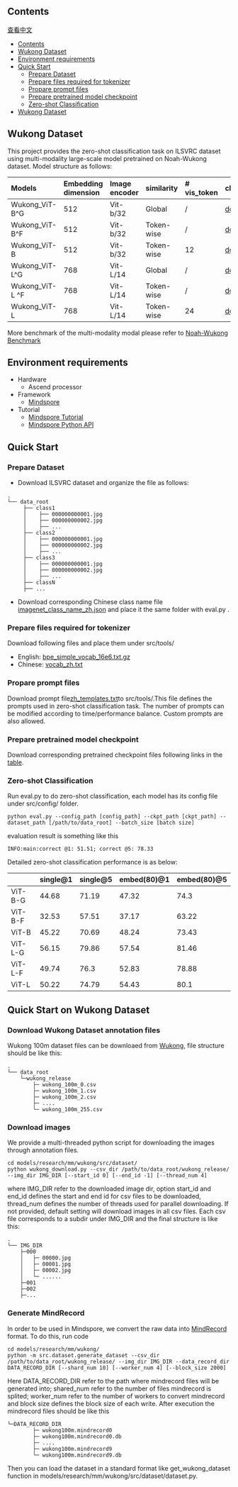 ## Contents

[查看中文](./README_CN.md)

- [Contents](#contents)
- [Wukong Dataset](#wukong-dataset)
- [Environment requirements](#environment-requirements)
- [Quick Start](#quick-start)
    - [Prepare Dataset](#prepare-dataset)
    - [Prepare files required for tokenizer](#prepare-files-required-for-tokenizer)
    - [Propare prompt files](#propare-prompt-files)
    - [Prepare pretrained model checkpoint](#prepare-pretrained-model-checkpoint)
    - [Zero-shot Classification](#zero-shot-classification)
- [Wukong Dataset](#quick-start-on-wukong-dataset)

## Wukong Dataset

This project provides the zero-shot classification task on ILSVRC dataset using multi-modality large-scale model pretrained on Noah-Wukong dataset. Model structure as follows:

|Models|Embedding dimension|Image encoder|similarity|# vis_token|checkpoints|
|:----|:----|:----|:----|:----|:----|
|Wukong_ViT-B^G|512|Vit-b/32|Global|/|[download](https://drive.google.com/file/d/1kDCF3rsd7Ckioag0Nzmiu2ZKVTAk7gej/view?usp=sharing)|
|Wukong_ViT-B^F|512|Vit-b/32|Token-wise|/|[download](https://drive.google.com/file/d/1xXaZ7K1E9RbboiUJCeB0kdjRaa3KJUM1/view?usp=sharing)|
|Wukong_ViT-B|512|Vit-b/32|Token-wise|12|[download](https://drive.google.com/file/d/17szMVtb_Ea1YSXgpV_bLH175I_2slOeo/view?usp=sharing)|
|Wukong_ViT-L^G|768|Vit-L/14|Global|/|[download](https://drive.google.com/file/d/1vouG2jtOvHAPlKRiWC5XMJBEPvY6F2tv/view?usp=sharing)|
|Wukong_ViT-L ^F|768|Vit-L/14|Token-wise|/|[download](https://drive.google.com/file/d/1Wbf6EbLc38c5qMDHyVcX7gTjFB-wtIfa/view?usp=sharing)|
|Wukong_ViT-L|768|Vit-L/14|Token-wise|24|[download](https://drive.google.com/file/d/1Wbf6EbLc38c5qMDHyVcX7gTjFB-wtIfa/view?usp=sharing)|

More benchmark of the multi-modality modal please refer to [Noah-Wukong Benchmark](https://wukong-dataset.github.io/wukong-dataset/benchmark.html)

## Environment requirements

- Hardware
    - Ascend processor
- Framework
    - [Mindspore](https://www.mindspore.cn/ "Mindspore")
- Tutorial
    - [Mindspore Tutorial](https://www.mindspore.cn/tutorials/zh-CN/r1.8/index.html)
    - [Mindspore Python API](https://www.mindspore.cn/docs/zh-CN/r1.8/index.html)

## Quick Start

### Prepare Dataset

- Download ILSVRC dataset and organize the file as follows:

```text
.
└── data_root
     ├── class1
     │    ├── 000000000001.jpg
     │    ├── 000000000002.jpg
     │    ├── ...
     ├── class2
     │    ├── 000000000001.jpg
     │    ├── 000000000002.jpg
     │    ├── ...
     ├── class3
     │    ├── 000000000001.jpg
     │    ├── 000000000002.jpg
     │    ├── ...
     ├── classN
     ├── ...
```

- Download corresponding Chinese class name file [imagenet_class_name_zh.json](https://drive.google.com/file/d/1LL0GygtD-ob19EwRuSTfm43ZuFqqy4Q_/view?usp=sharing) and place it the same folder with eval.py .

### Prepare files required for tokenizer

Download following files and place them under src/tools/

- English: [bpe_simple_vocab_16e6.txt.gz](https://drive.google.com/file/d/1SCrD7wewUhxljCggEQxQr1khCfT6mGnj/view?usp=sharing)
- Chinese: [vocab_zh.txt](https://drive.google.com/file/d/1jmbTqpnef3czYWMK2QXYm_i79FpV1bxl/view?usp=sharing)

### Propare prompt files

Download prompt file[zh_templates.txt](https://drive.google.com/file/d/1Zky3V9LYRGBaAZzGEuTNAINYHLVPn8bd/view?usp=sharing)to src/tools/.This file defines the prompts used in zero-shot classification task. The number of prompts can be modified according to time/performance balance. Custom prompts are also allowed.

### Prepare pretrained model checkpoint

Download corresponding pretrained checkpoint files following links in the [table](#wukong-dataset).

### Zero-shot Classification

Run eval.py to do zero-shot classification, each model has its config file under src/config/ folder.

```shell
python eval.py --config_path [config_path] --ckpt_path [ckpt_path] --dataset_path [/path/to/data_root] --batch_size [batch size]
```

evaluation result is something like this

```text
INFO:main:correct @1: 51.51; correct @5: 78.33
```

Detailed zero-shot classification performance is as below:

| |single@1|single@5|embed(80)@1|embed(80)@5|
|:----|:----|:----|:----|:----|
|ViT-B-G|44.68|71.19|47.32|74.3|
|ViT-B-F|32.53|57.51|37.17|63.22|
|ViT-B|45.22|70.69|48.24|73.43|
|ViT-L-G|56.15|79.86|57.54|81.46|
|ViT-L-F|49.74|76.3|52.83|78.88|
|ViT-L|50.22|74.79|54.43|80.1|

## Quick Start on Wukong Dataset

### Download Wukong Dataset annotation files

Wukong 100m dataset files can be downloaed from [Wukong](https://wukong-dataset.github.io/wukong-dataset/download.html), file structure should be like this:

```text
.
└── data_root
    └─wukong_release
        ├─ wukong_100m_0.csv
        ├─ wukong_100m_1.csv
        ├─ wukong_100m_2.csv
        ├─ ....
        └─ wukong_100m_255.csv
```

### Download images

We provide a multi-threaded python script for downloading the images through annotation files.

```shell
cd models/research/mm/wukong/src/dataset/
python wukong_download.py --csv_dir /path/to/data_root/wukong_release/ --img_dir IMG_DIR [--start_id 0] [--end_id -1] [--thread_num 4]
```

where IMG_DIR refer to the downloaded image dir, option start_id and end_id defines the start and end id for csv files to be downloaded, thread_num defines the number of threads used for parallel downloading. If not provided, default setting will download images in all csv files. Each csv file corresponds to a subdir under IMG_DIR and the final structure is like this:

```text
.
└── IMG_DIR
    ├─000
    │   ├─ 00000.jpg
    │   ├─ 00001.jpg
    │   ├─ 00002.jpg
    │   └─ ......
    ├─001
    ├─002
    ├─...
```

### Generate MindRecord

In order to be used in Mindspore, we convert the raw data into [MindRecord](https://www.mindspore.cn/docs/en/r1.8/api_python/mindspore.mindrecord.html#module-mindspore.mindr) format. To do this, run code

```shell
cd models/research/mm/wukong/
python -m src.dataset.generate_dataset --csv_dir /path/to/data_root/wukong_release/ --img_dir IMG_DIR --data_record_dir DATA_RECORD_DIR [--shard_num 10] [--worker_num 4] [--block_size 2000]
```

Here DATA_RECORD_DIR refer to the path where mindrecord files will be generated into; shared_num refer to the number of files mindrecord is splited; worker_num refer to the number of workers to convert mindrecord and block size defines the block size of each write. After execution the mindrecord files should be like this

```text
└─DATA_RECORD_DIR
        ├─ wukong100m.mindrecord0
        ├─ wukong100m.mindrecord0.db
        ├─ ....
        ├─ wukong100m.mindrecord9
        └─ wukong100m.mindrecord9.db
```

Then you can load the dataset in a standard format like get_wukong_dataset function in models/research/mm/wukong/src/dataset/dataset.py.
